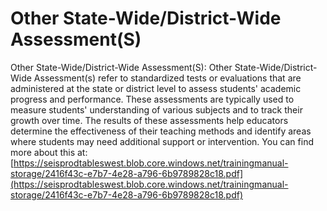# Other State-Wide/District-Wide Assessment(S)
Other State-Wide/District-Wide Assessment(S): Other State-Wide/District-Wide Assessment(s) refer to standardized tests or evaluations that are administered at the state or district level to assess students' academic progress and performance. These assessments are typically used to measure students' understanding of various subjects and to track their growth over time. The results of these assessments help educators determine the effectiveness of their teaching methods and identify areas where students may need additional support or intervention.
You can find more about this at: [https://seisprodtableswest.blob.core.windows.net/trainingmanual-storage/2416f43c-e7b7-4e28-a796-6b9789828c18.pdf](https://seisprodtableswest.blob.core.windows.net/trainingmanual-storage/2416f43c-e7b7-4e28-a796-6b9789828c18.pdf)